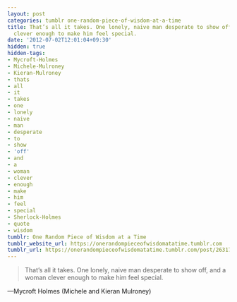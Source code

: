 ```yaml
---
layout: post
categories: tumblr one-random-piece-of-wisdom-at-a-time
title: That’s all it takes. One lonely, naive man desperate to show off, and a woman
  clever enough to make him feel special.
date: '2012-07-02T12:01:04+09:30'
hidden: true
hidden-tags:
- Mycroft-Holmes
- Michele-Mulroney
- Kieran-Mulroney
- thats
- all
- it
- takes
- one
- lonely
- naive
- man
- desperate
- to
- show
- 'off'
- and
- a
- woman
- clever
- enough
- make
- him
- feel
- special
- Sherlock-Holmes
- quote
- wisdom
tumblr: One Random Piece of Wisdom at a Time
tumblr_website_url: https://onerandompieceofwisdomatatime.tumblr.com
tumblr_url: https://onerandompieceofwisdomatatime.tumblr.com/post/26317849905/thats-all-it-takes-one-lonely-naive-man
---
```

> That’s all it takes. One lonely, naive man desperate to show off, and a woman clever enough to make him feel special.

—Mycroft Holmes (Michele and Kieran Mulroney)
